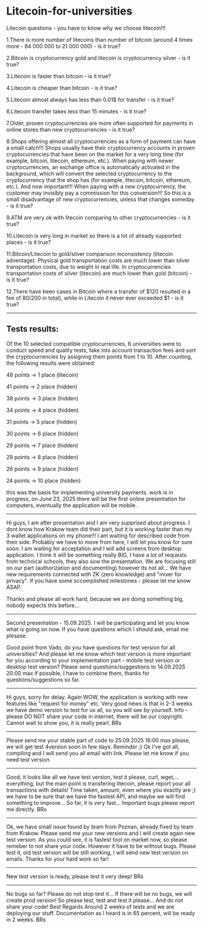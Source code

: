 # Litecoin-for-universities
Litecoin questions - you have to know why we choose litecoin!!!

1.There is more number of litecoins than number of bitcoin (around 4 times more - 84 000 000 to 21 000 000) - is it true?

2.Bitcoin is cryptocurrency gold and litecoin is cryptocurrency silver - is it true?

3.Litecoin is faster than bitcoin - is it true?

4.Litecoin is cheaper than bitcoin - is it true?

5.Litecoin almost always has less than 0.01$ for transfer - is it true?

6.Litecoin transfer takes less than 15 minutes - is it true?

7.Older, proven cryptocurrencies are more often supported for payments in online stores than new cryptocurrencies - is it true?

8.Shops offering almost all cryptocurrencies as a form of payment can have a small catch!!! Shops usually have their cryptocurrency accounts in proven cryptocurrencies that have been on the market for a very long time (for example, bitcoin, litecoin, ethereum, etc.). When paying with newer cryptocurrencies, an exchange office is automatically activated in the background, which will convert the selected cryptocurrency to the cryptocurrency that the shop has (for example, litecoin, bitcoin, ethereum, etc.). And now important!!! When paying with a new cryptocurrency, the customer may invisibly pay a commission for this conversion!!! So this is a small disadvantage of new cryptocurrencies, unless that changes someday - is it true?

9.ATM are very ok with litecoin comparing to other cryptocurrencies - is it true?

10.Litecoin is very long in market so there is a lot of already supported places - is it true?

11.Bitcoin/Litecoin to gold/silver comparison inconsistency (litecoin adventage):
Physical gold transportation costs are much lower than silver transportation costs, due to weight in real life.
In cryptocurrencies transportation costs of silver (litecoin) are much lower than gold (bitcoin) - is it true?

12.There have been cases in Bitcoin where a transfer of $120 resulted in a fee of $80 ($200 in total), while in Litecoin it never ever exceeded $1 - is it true?

-----------------------------------
Tests results:
-----------------------------------

Of the 10 selected compatible cryptocurrencies, 6 universities were to conduct speed and quality tests, take into account transaction fees and sort the cryptocurrencies by assigning them points from 1 to 10. After counting, the following results were obtained:

48 points -> 1  place (litecoin)

41 points -> 2  place (hidden)

38 points -> 3  place (hidden)

34 points -> 4  place (hidden)

31 points -> 5  place (hidden)

30 points -> 6  place (hidden)

29 points -> 7  place (hidden)

29 points -> 8  place (hidden)

26 points -> 9  place (hidden)

24 points -> 10 place (hidden)

this was the basis for implementing university payments. work is in progress, on June 23, 2025 there will be the first online presentation for computers, eventually the application will be mobile.

-----

Hi guys, I am after presentation and I am very supprised about progress. I dont know how Krakow team did their part, but it is working faster than my 3 wallet applications on my phone!!! I am waiting for described code from their side.
Probably we have to move from here, I will let you know for sure soon.
I am waiting for acceptation and I will add screens from desktop application. I think it will be something really BIG, I have a lot of requests from technical schools, they also sow the presentation.
We are focusing still on our part (authorization and documenting) however its not all... We have new requirements connected with ZK (zero knowledge) and "mixer for privacy".
If you have some sccomplished milestones - please let me know ASAP.

Thanks and please all work hard, because we are doing something big, nobody expects this before...

-----

Second presentation - 15.09.2025. I will be participating and let you know what is going on now.
If you have questions which I should ask, email me plesase.


Good point from Vado, do you have questions for test version for all universities?
And please let me know which test version is more important for you according to your implementation part - mobile test version or desktop test version?
Please send questions/suggestions to 14.09.2025 20:00 max if possible, I have to combine them, thanks for questions/suggestions so far.

-----

Hi guys, sorry for delay.
Again WOW, the application is working with new features like "request for money" etc. Very good news is that in 2-3 weeks we have demo version to test for us all, so you will see by yourself.
Info - please DO NOT share your code in internet, there will be our copyright.
Cannot wait to show you, it is really pearl. BRs

-----

Please send me your stable part of code to 25.09.2025 16:00 max please, we will get test 4version soon in few days.
Reminder ;)
Ok I've got all, compiling and I will send you all email with link. Please let me know if you need test version.

-----

Good, it looks like all we have test version, test it please, curl, wget,... everything, but the main point is transfering litecoin, please report your all transactions with details! Time taken, amount, even where you exactly are ;) we have to be sure that we have the fastest API, and maybe we will find something to improve... So far, it is very fast... Important bugs please report me directly. BRs

-----

Ok, we have small issue found by team from Poznan, already fixed by team from Krakow. Please send me your new versions and I will create again new test version. As you could see, it is fastest tool on market now, so please remeber to not share your code. However it have to be without bugs. Please test it, old test version will be still working, I will send new test version on emails. Thanks for your hard work so far!

-----

New test version is ready, please test it very deep! BRs

-----

No bugs so far? Please do not stop test it... If there will be no bugs, we will create prod version! So please test, test and test it please... And do not share your code! Best Regards
Around 2 weeks of tests and we are deploying our stuff. Documentation as I heard is in 65 percent, will be ready in 2 weeks.
BRs
